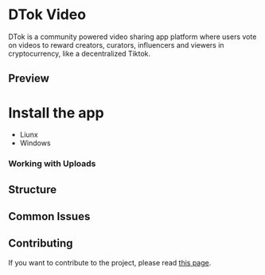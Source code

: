 # DTok Video

DTok is a community powered video sharing app platform where users vote on videos to reward creators, curators, influencers and viewers in cryptocurrency, like a decentralized Tiktok.

## Preview





# Install the app

- Liunx
- Windows



### Working with Uploads



## Structure



## Common Issues



## Contributing

If you want to contribute to the project, please read [this page](https://github.com/TelsaCoin/TelsaVideo/wiki/contribute).
